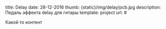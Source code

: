 title: Delay
date: 28-12-2016
thumb: {static}/img/delay/pcb.jpg
description: Педаль эффекта delay для гитары
template: project
url: #

Какой то контент
